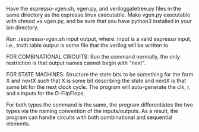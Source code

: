 Have the espresso-vgen.sh, vgen.py, and veriloggatetree.py files
in the same directory as the espresso.linux executable.
Make vgen.py executable with chmod +x vgen.py, and be sure that you
have python3 installed in your bin directory.

Run ./espresso-vgen.sh input output, where:
    input is a valid espresso input, i.e., truth table
    output is some file that the verilog will be written to

FOR COMBINATIONAL CIRCUITS:
    Run the command normally, the only restriction is that output
    names cannot begin with "next".

FOR STATE MACHINES:
    Structure the state bits to be something for the form X and
    nextX such that X is some bit describing the state and nextX
    is that same bit for the next clock cycle.
    The program will auto-generate the clk, r, and s inputs for the
    D-FlipFlops.

For both types the command is the same, the program differentiates
the two types via the naming convention of the inputs/outputs. As a 
result, the program can handle circuits with both combinational and
sequential elements.

